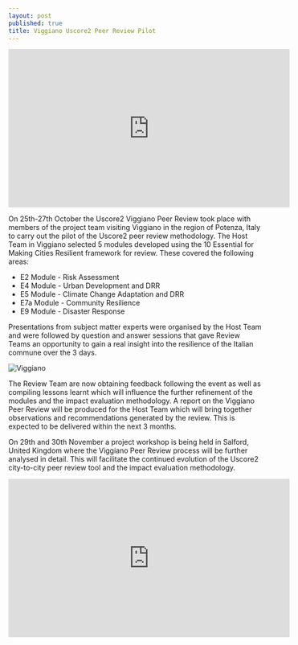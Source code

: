 ```yaml
---
layout: post
published: true
title: Viggiano Uscore2 Peer Review Pilot
---
```

<iframe width="560" height="315" src="https://www.youtube.com/embed/Ec3LB-uJxc4" frameborder="0" gesture="media" allowfullscreen></iframe>

On 25th-27th October the Uscore2 Viggiano Peer Review took place with members of the project team visiting Viggiano in the region of Potenza, Italy to carry out the pilot of the Uscore2 peer review methodology. The Host Team in Viggiano selected 5 modules developed using the 10 Essential for Making Cities Resilient framework for review. These covered the following areas:

- E2 Module - Risk Assessment
- E4 Module - Urban Development and DRR
- E5 Module - Climate Change Adaptation and DRR
- E7a Module - Community Resilience
- E9 Module - Disaster Response

Presentations from subject matter experts were organised by the Host Team and were followed by question and answer sessions that gave Review Teams an opportunity to gain a real insight into the resilience of the Italian commune over the 3 days.

![Viggiano]({{site.baseurl}}/media/JB%20Viggiano.PNG)

The Review Team are now obtaining feedback following the event as well as compiling lessons learnt which will influence the further refinement of the modules and the impact evaluation methodology. A report on the Viggiano Peer Review will be produced for the Host Team which will bring together observations and recommendations generated by the review. This is expected to be delivered within the next 3 months.

On 29th and 30th November a project workshop is being held in Salford, United Kingdom where the Viggiano Peer Review process will be further analysed in detail. This will facilitate the continued evolution of the Uscore2 city-to-city peer review tool and the impact evaluation methodology.

<iframe width="560" height="315" src="https://www.youtube.com/embed/nUzwIAfNU00" frameborder="0" allow="autoplay; encrypted-media" allowfullscreen></iframe>